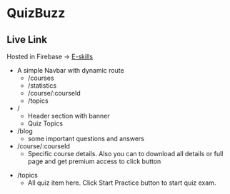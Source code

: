 # QuizBuzz

## Live Link

Hosted in Firebase -> [E-skills](https://authentic-app-46cf5.web.app)

- A simple Navbar with dynamic route
  - /courses
  - /statistics
  - /course/:courseId
  * /topics
- /
  - Header section with banner
  - Quiz Topics
- /blog
  - some important questions and answers
- /course/:courseId
  - Specific course details. Also you can to download all details or full page and get premium access to click button

* /topics
  - All quiz item here. Click Start Practice button to start quiz exam.
